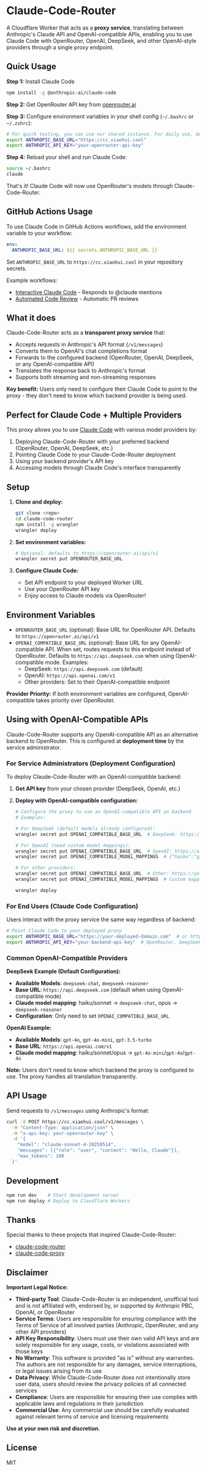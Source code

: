 # Claude-Code-Router

A Cloudflare Worker that acts as a **proxy service**, translating between Anthropic's Claude API and OpenAI-compatible APIs, enabling you to use Claude Code with OpenRouter, OpenAI, DeepSeek, and other OpenAI-style providers through a single proxy endpoint.

## Quick Usage

**Step 1:** Install Claude Code
```bash
npm install -g @anthropic-ai/claude-code
```

**Step 2:** Get OpenRouter API key from [openrouter.ai](https://openrouter.ai)

**Step 3:** Configure environment variables in your shell config (`~/.bashrc` or `~/.zshrc`):

```bash
# For quick testing, you can use our shared instance. For daily use, deploy your own instance for better reliability.
export ANTHROPIC_BASE_URL="https://cc.xiaohui.cool"
export ANTHROPIC_API_KEY="your-openrouter-api-key"
```

**Step 4:** Reload your shell and run Claude Code:
```bash
source ~/.bashrc
claude
```

That's it! Claude Code will now use OpenRouter's models through Claude-Code-Router.

## GitHub Actions Usage

To use Claude Code in GitHub Actions workflows, add the environment variable to your workflow:

```yaml
env:
  ANTHROPIC_BASE_URL: ${{ secrets.ANTHROPIC_BASE_URL }}
```

Set `ANTHROPIC_BASE_URL` to `https://cc.xiaohui.cool` in your repository secrets.

Example workflows:
- [Interactive Claude Code](.github/workflows/claude.yml) - Responds to @claude mentions
- [Automated Code Review](.github/workflows/claude-code-review.yml) - Automatic PR reviews

## What it does

Claude-Code-Router acts as a **transparent proxy service** that:
- Accepts requests in Anthropic's API format (`/v1/messages`)
- Converts them to OpenAI's chat completions format
- Forwards to the configured backend (OpenRouter, OpenAI, DeepSeek, or any OpenAI-compatible API)
- Translates the response back to Anthropic's format
- Supports both streaming and non-streaming responses

**Key benefit:** Users only need to configure their Claude Code to point to the proxy - they don't need to know which backend provider is being used.

## Perfect for Claude Code + Multiple Providers

This proxy allows you to use [Claude Code](https://claude.ai/code) with various model providers by:
1. Deploying Claude-Code-Router with your preferred backend (OpenRouter, OpenAI, DeepSeek, etc.)
2. Pointing Claude Code to your Claude-Code-Router deployment
3. Using your backend provider's API key
4. Accessing models through Claude Code's interface transparently

## Setup

1. **Clone and deploy:**
   ```bash
   git clone <repo>
   cd claude-code-router
   npm install -g wrangler
   wrangler deploy
   ```

2. **Set environment variables:**
   ```bash
   # Optional: defaults to https://openrouter.ai/api/v1
   wrangler secret put OPENROUTER_BASE_URL
   ```

3. **Configure Claude Code:**
   - Set API endpoint to your deployed Worker URL
   - Use your OpenRouter API key
   - Enjoy access to Claude models via OpenRouter!

## Environment Variables

- `OPENROUTER_BASE_URL` (optional): Base URL for OpenRouter API. Defaults to `https://openrouter.ai/api/v1`
- `OPENAI_COMPATIBLE_BASE_URL` (optional): Base URL for any OpenAI-compatible API. When set, routes requests to this endpoint instead of OpenRouter. Defaults to `https://api.deepseek.com` when using OpenAI-compatible mode. Examples:
  - DeepSeek: `https://api.deepseek.com` (default)
  - OpenAI: `https://api.openai.com/v1` 
  - Other providers: Set to their OpenAI-compatible endpoint

**Provider Priority:** If both environment variables are configured, OpenAI-compatible takes priority over OpenRouter.

## Using with OpenAI-Compatible APIs

Claude-Code-Router supports any OpenAI-compatible API as an alternative backend to OpenRouter. This is configured at **deployment time** by the service administrator.

### For Service Administrators (Deployment Configuration)

To deploy Claude-Code-Router with an OpenAI-compatible backend:

1. **Get API key** from your chosen provider (DeepSeek, OpenAI, etc.)

2. **Deploy with OpenAI-compatible configuration:**
   ```bash
   # Configure the proxy to use an OpenAI-compatible API as backend
   # Examples:
   
   # For DeepSeek (default models already configured):
   wrangler secret put OPENAI_COMPATIBLE_BASE_URL  # DeepSeek: https://api.deepseek.com
   
   # For OpenAI (need custom model mappings):
   wrangler secret put OPENAI_COMPATIBLE_BASE_URL  # OpenAI: https://api.openai.com/v1
   wrangler secret put OPENAI_COMPATIBLE_MODEL_MAPPINGS  # {"haiku":"gpt-4o-mini","sonnet":"gpt-4o","opus":"gpt-4o"}
   
   # For other providers:
   wrangler secret put OPENAI_COMPATIBLE_BASE_URL  # Other: https://your-provider.com/v1
   wrangler secret put OPENAI_COMPATIBLE_MODEL_MAPPINGS  # Custom mappings as needed
   
   wrangler deploy
   ```

### For End Users (Claude Code Configuration)

Users interact with the proxy service the same way regardless of backend:

```bash
# Point Claude Code to your deployed proxy
export ANTHROPIC_BASE_URL="https://your-deployed-domain.com"  # or https://cc.xiaohui.cool
export ANTHROPIC_API_KEY="your-backend-api-key"  # OpenRouter, DeepSeek, OpenAI, or other provider key
```

### Common OpenAI-Compatible Providers

**DeepSeek Example (Default Configuration):**
- **Available Models**: `deepseek-chat`, `deepseek-reasoner`
- **Base URL**: `https://api.deepseek.com` (default when using OpenAI-compatible mode)
- **Claude model mapping**: haiku/sonnet → `deepseek-chat`, opus → `deepseek-reasoner`
- **Configuration**: Only need to set `OPENAI_COMPATIBLE_BASE_URL`

**OpenAI Example:**
- **Available Models**: `gpt-4o`, `gpt-4o-mini`, `gpt-3.5-turbo`
- **Base URL**: `https://api.openai.com/v1`
- **Claude model mapping**: haiku/sonnet/opus → `gpt-4o-mini`/`gpt-4o`/`gpt-4o`

**Note:** Users don't need to know which backend the proxy is configured to use. The proxy handles all translation transparently.

## API Usage

Send requests to `/v1/messages` using Anthropic's format:

```bash
curl -X POST https://cc.xiaohui.cool/v1/messages \
  -H "Content-Type: application/json" \
  -H "x-api-key: your-openrouter-key" \
  -d '{
    "model": "claude-sonnet-4-20250514",
    "messages": [{"role": "user", "content": "Hello, Claude"}],
    "max_tokens": 100
  }'
```

## Development

```bash
npm run dev    # Start development server
npm run deploy # Deploy to Cloudflare Workers
```

## Thanks

Special thanks to these projects that inspired Claude-Code-Router:
- [claude-code-router](https://github.com/musistudio/claude-code-router)
- [claude-code-proxy](https://github.com/kiyo-e/claude-code-proxy)

## Disclaimer

**Important Legal Notice:**

- **Third-party Tool**: Claude-Code-Router is an independent, unofficial tool and is not affiliated with, endorsed by, or supported by Anthropic PBC, OpenAI, or OpenRouter
- **Service Terms**: Users are responsible for ensuring compliance with the Terms of Service of all involved parties (Anthropic, OpenRouter, and any other API providers)
- **API Key Responsibility**: Users must use their own valid API keys and are solely responsible for any usage, costs, or violations associated with those keys
- **No Warranty**: This software is provided "as is" without any warranties. The authors are not responsible for any damages, service interruptions, or legal issues arising from its use
- **Data Privacy**: While Claude-Code-Router does not intentionally store user data, users should review the privacy policies of all connected services
- **Compliance**: Users are responsible for ensuring their use complies with applicable laws and regulations in their jurisdiction
- **Commercial Use**: Any commercial use should be carefully evaluated against relevant terms of service and licensing requirements

**Use at your own risk and discretion.**

## License

MIT
